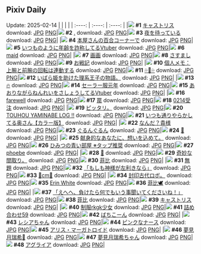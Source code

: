 ## Pixiv Daily
Update: 2025-02-14
|      |      |      |
| :----: | :----: | :----: |
|![](https://pixiv.microyu.workers.dev/c/240x480/img-master/img/2025/02/12/00/00/17/127144091_p0_master1200.jpg) **#1** [キャストリス](https://www.pixiv.net/artworks/127144091) download: [JPG](https://pixiv.microyu.workers.dev/img-original/img/2025/02/12/00/00/17/127144091_p0.jpg) [PNG](https://pixiv.microyu.workers.dev/img-original/img/2025/02/12/00/00/17/127144091_p0.png)|![](https://pixiv.microyu.workers.dev/c/240x480/img-master/img/2025/02/12/19/57/59/127166786_p0_master1200.jpg) **#2** [.](https://www.pixiv.net/artworks/127166786) download: [JPG](https://pixiv.microyu.workers.dev/img-original/img/2025/02/12/19/57/59/127166786_p0.jpg) [PNG](https://pixiv.microyu.workers.dev/img-original/img/2025/02/12/19/57/59/127166786_p0.png)|![](https://pixiv.microyu.workers.dev/c/240x480/img-master/img/2025/02/12/07/30/05/127152605_p0_master1200.jpg) **#3** [夜を待っている](https://www.pixiv.net/artworks/127152605) download: [JPG](https://pixiv.microyu.workers.dev/img-original/img/2025/02/12/07/30/05/127152605_p0.jpg) [PNG](https://pixiv.microyu.workers.dev/img-original/img/2025/02/12/07/30/05/127152605_p0.png)|
|![](https://pixiv.microyu.workers.dev/c/240x480/img-master/img/2025/02/12/20/00/50/127166998_p0_master1200.jpg) **#4** [本屋さんの百合コーナーで](https://www.pixiv.net/artworks/127166998) download: [JPG](https://pixiv.microyu.workers.dev/img-original/img/2025/02/12/20/00/50/127166998_p0.jpg) [PNG](https://pixiv.microyu.workers.dev/img-original/img/2025/02/12/20/00/50/127166998_p0.png)|![](https://pixiv.microyu.workers.dev/c/240x480/img-master/img/2025/02/12/21/08/36/127169441_p0_master1200.jpg) **#5** [いつものように年齢を詐称してるVtuber](https://www.pixiv.net/artworks/127169441) download: [JPG](https://pixiv.microyu.workers.dev/img-original/img/2025/02/12/21/08/36/127169441_p0.jpg) [PNG](https://pixiv.microyu.workers.dev/img-original/img/2025/02/12/21/08/36/127169441_p0.png)|![](https://pixiv.microyu.workers.dev/c/240x480/img-master/img/2025/02/12/00/00/11/127144058_p0_master1200.jpg) **#6** [maid](https://www.pixiv.net/artworks/127144058) download: [JPG](https://pixiv.microyu.workers.dev/img-original/img/2025/02/12/00/00/11/127144058_p0.jpg) [PNG](https://pixiv.microyu.workers.dev/img-original/img/2025/02/12/00/00/11/127144058_p0.png)|
|![](https://pixiv.microyu.workers.dev/c/240x480/img-master/img/2025/02/12/14/46/39/127159271_p0_master1200.jpg) **#7** [画画](https://www.pixiv.net/artworks/127159271) download: [JPG](https://pixiv.microyu.workers.dev/img-original/img/2025/02/12/14/46/39/127159271_p0.jpg) [PNG](https://pixiv.microyu.workers.dev/img-original/img/2025/02/12/14/46/39/127159271_p0.png)|![](https://pixiv.microyu.workers.dev/c/240x480/img-master/img/2025/02/12/02/00/34/127148184_p0_master1200.jpg) **#8** [さすまし](https://www.pixiv.net/artworks/127148184) download: [JPG](https://pixiv.microyu.workers.dev/img-original/img/2025/02/12/02/00/34/127148184_p0.jpg) [PNG](https://pixiv.microyu.workers.dev/img-original/img/2025/02/12/02/00/34/127148184_p0.png)|![](https://pixiv.microyu.workers.dev/c/240x480/img-master/img/2025/02/13/20/34/28/127199623_p0_master1200.jpg) **#9** [お戦記](https://www.pixiv.net/artworks/127199623) download: [JPG](https://pixiv.microyu.workers.dev/img-original/img/2025/02/13/20/34/28/127199623_p0.jpg) [PNG](https://pixiv.microyu.workers.dev/img-original/img/2025/02/13/20/34/28/127199623_p0.png)|
|![](https://pixiv.microyu.workers.dev/c/240x480/img-master/img/2025/02/13/06/00/10/127183022_p0_master1200.jpg) **#10** [個人メモ：上腕と前腕の回転は連動する](https://www.pixiv.net/artworks/127183022) download: [JPG](https://pixiv.microyu.workers.dev/img-original/img/2025/02/13/06/00/10/127183022_p0.jpg) [PNG](https://pixiv.microyu.workers.dev/img-original/img/2025/02/13/06/00/10/127183022_p0.png)|![](https://pixiv.microyu.workers.dev/c/240x480/img-master/img/2025/02/12/00/24/19/127145285_p0_master1200.jpg) **#11** [💦🦈💦](https://www.pixiv.net/artworks/127145285) download: [JPG](https://pixiv.microyu.workers.dev/img-original/img/2025/02/12/00/24/19/127145285_p0.jpg) [PNG](https://pixiv.microyu.workers.dev/img-original/img/2025/02/12/00/24/19/127145285_p0.png)|![](https://pixiv.microyu.workers.dev/c/240x480/img-master/img/2025/02/12/19/50/27/127166575_p0_master1200.jpg) **#12** [いばら姫を助けた理系王子の物語。](https://www.pixiv.net/artworks/127166575) download: [JPG](https://pixiv.microyu.workers.dev/img-original/img/2025/02/12/19/50/27/127166575_p0.jpg) [PNG](https://pixiv.microyu.workers.dev/img-original/img/2025/02/12/19/50/27/127166575_p0.png)|
|![](https://pixiv.microyu.workers.dev/c/240x480/img-master/img/2025/02/12/00/01/08/127144260_p0_master1200.jpg) **#13** [🔥](https://www.pixiv.net/artworks/127144260) download: [JPG](https://pixiv.microyu.workers.dev/img-original/img/2025/02/12/00/01/08/127144260_p0.jpg) [PNG](https://pixiv.microyu.workers.dev/img-original/img/2025/02/12/00/01/08/127144260_p0.png)|![](https://pixiv.microyu.workers.dev/c/240x480/img-master/img/2025/02/13/20/02/45/127198601_p0_master1200.jpg) **#14** [セーラー服元年](https://www.pixiv.net/artworks/127198601) download: [JPG](https://pixiv.microyu.workers.dev/img-original/img/2025/02/13/20/02/45/127198601_p0.jpg) [PNG](https://pixiv.microyu.workers.dev/img-original/img/2025/02/13/20/02/45/127198601_p0.png)|![](https://pixiv.microyu.workers.dev/c/240x480/img-master/img/2025/02/13/21/21/34/127201403_p0_master1200.jpg) **#15** [あおりながらねんれいをさしょうしてるVtuber](https://www.pixiv.net/artworks/127201403) download: [JPG](https://pixiv.microyu.workers.dev/img-original/img/2025/02/13/21/21/34/127201403_p0.jpg) [PNG](https://pixiv.microyu.workers.dev/img-original/img/2025/02/13/21/21/34/127201403_p0.png)|
|![](https://pixiv.microyu.workers.dev/c/240x480/img-master/img/2025/02/13/00/18/00/127176785_p0_master1200.jpg) **#16** [farewell](https://www.pixiv.net/artworks/127176785) download: [JPG](https://pixiv.microyu.workers.dev/img-original/img/2025/02/13/00/18/00/127176785_p0.jpg) [PNG](https://pixiv.microyu.workers.dev/img-original/img/2025/02/13/00/18/00/127176785_p0.png)|![](https://pixiv.microyu.workers.dev/c/240x480/img-master/img/2025/02/13/00/10/01/127176489_p0_master1200.jpg) **#17** [罠](https://www.pixiv.net/artworks/127176489) download: [JPG](https://pixiv.microyu.workers.dev/img-original/img/2025/02/13/00/10/01/127176489_p0.jpg) [PNG](https://pixiv.microyu.workers.dev/img-original/img/2025/02/13/00/10/01/127176489_p0.png)|![](https://pixiv.microyu.workers.dev/c/240x480/img-master/img/2025/02/13/00/13/38/127176634_p0_master1200.jpg) **#18** [0214受注](https://www.pixiv.net/artworks/127176634) download: [JPG](https://pixiv.microyu.workers.dev/img-original/img/2025/02/13/00/13/38/127176634_p0.jpg) [PNG](https://pixiv.microyu.workers.dev/img-original/img/2025/02/13/00/13/38/127176634_p0.png)|
|![](https://pixiv.microyu.workers.dev/c/240x480/img-master/img/2025/02/12/09/30/02/127153706_p0_master1200.jpg) **#19** [ピッタリ。](https://www.pixiv.net/artworks/127153706) download: [JPG](https://pixiv.microyu.workers.dev/img-original/img/2025/02/12/09/30/02/127153706_p0.jpg) [PNG](https://pixiv.microyu.workers.dev/img-original/img/2025/02/12/09/30/02/127153706_p0.png)|![](https://pixiv.microyu.workers.dev/c/240x480/img-master/img/2025/02/12/02/04/42/127148259_p0_master1200.jpg) **#20** [TOUHOU YAMINABE LOG !!](https://www.pixiv.net/artworks/127148259) download: [JPG](https://pixiv.microyu.workers.dev/img-original/img/2025/02/12/02/04/42/127148259_p0.jpg) [PNG](https://pixiv.microyu.workers.dev/img-original/img/2025/02/12/02/04/42/127148259_p0.png)|![](https://pixiv.microyu.workers.dev/c/240x480/img-master/img/2025/02/12/00/08/16/127144707_p0_master1200.jpg) **#21** [いつも通りやらかしてる奥さん【カラー版】](https://www.pixiv.net/artworks/127144707) download: [JPG](https://pixiv.microyu.workers.dev/img-original/img/2025/02/12/00/08/16/127144707_p0.jpg) [PNG](https://pixiv.microyu.workers.dev/img-original/img/2025/02/12/00/08/16/127144707_p0.png)|
|![](https://pixiv.microyu.workers.dev/c/240x480/img-master/img/2025/02/12/21/58/44/127171127_p0_master1200.jpg) **#22** [なんだ？貴様](https://www.pixiv.net/artworks/127171127) download: [JPG](https://pixiv.microyu.workers.dev/img-original/img/2025/02/12/21/58/44/127171127_p0.jpg) [PNG](https://pixiv.microyu.workers.dev/img-original/img/2025/02/12/21/58/44/127171127_p0.png)|![](https://pixiv.microyu.workers.dev/c/240x480/img-master/img/2025/02/13/12/06/18/127188322_p0_master1200.jpg) **#23** [ぐるんぐるん](https://www.pixiv.net/artworks/127188322) download: [JPG](https://pixiv.microyu.workers.dev/img-original/img/2025/02/13/12/06/18/127188322_p0.jpg) [PNG](https://pixiv.microyu.workers.dev/img-original/img/2025/02/13/12/06/18/127188322_p0.png)|![](https://pixiv.microyu.workers.dev/c/240x480/img-master/img/2025/02/12/21/26/59/127170073_p0_master1200.jpg) **#24** [🌟](https://www.pixiv.net/artworks/127170073) download: [JPG](https://pixiv.microyu.workers.dev/img-original/img/2025/02/12/21/26/59/127170073_p0.jpg) [PNG](https://pixiv.microyu.workers.dev/img-original/img/2025/02/12/21/26/59/127170073_p0.png)|
|![](https://pixiv.microyu.workers.dev/c/240x480/img-master/img/2025/02/12/21/26/02/127170044_p0_master1200.jpg) **#25** [献身的なあなたに、想いを込めて。](https://www.pixiv.net/artworks/127170044) download: [JPG](https://pixiv.microyu.workers.dev/img-original/img/2025/02/12/21/26/02/127170044_p0.jpg) [PNG](https://pixiv.microyu.workers.dev/img-original/img/2025/02/12/21/26/02/127170044_p0.png)|![](https://pixiv.microyu.workers.dev/c/240x480/img-master/img/2025/02/12/17/00/06/127161715_p0_master1200.jpg) **#26** [ひみつの青い部屋 ※タップ推奨](https://www.pixiv.net/artworks/127161715) download: [JPG](https://pixiv.microyu.workers.dev/img-original/img/2025/02/12/17/00/06/127161715_p0.jpg) [PNG](https://pixiv.microyu.workers.dev/img-original/img/2025/02/12/17/00/06/127161715_p0.png)|![](https://pixiv.microyu.workers.dev/c/240x480/img-master/img/2025/02/13/18/23/36/127195645_p0_master1200.jpg) **#27** [phoebe](https://www.pixiv.net/artworks/127195645) download: [JPG](https://pixiv.microyu.workers.dev/img-original/img/2025/02/13/18/23/36/127195645_p0.jpg) [PNG](https://pixiv.microyu.workers.dev/img-original/img/2025/02/13/18/23/36/127195645_p0.png)|
|![](https://pixiv.microyu.workers.dev/c/240x480/img-master/img/2025/02/12/21/45/00/127170679_p0_master1200.jpg) **#28** [🍋](https://www.pixiv.net/artworks/127170679) download: [JPG](https://pixiv.microyu.workers.dev/img-original/img/2025/02/12/21/45/00/127170679_p0.jpg) [PNG](https://pixiv.microyu.workers.dev/img-original/img/2025/02/12/21/45/00/127170679_p0.png)|![](https://pixiv.microyu.workers.dev/c/240x480/img-master/img/2025/02/12/15/08/15/127159602_p0_master1200.jpg) **#29** [奇妙な間取り。](https://www.pixiv.net/artworks/127159602) download: [JPG](https://pixiv.microyu.workers.dev/img-original/img/2025/02/12/15/08/15/127159602_p0.jpg) [PNG](https://pixiv.microyu.workers.dev/img-original/img/2025/02/12/15/08/15/127159602_p0.png)|![](https://pixiv.microyu.workers.dev/c/240x480/img-master/img/2025/02/13/16/02/15/127192375_p0_master1200.jpg) **#30** [菲比](https://www.pixiv.net/artworks/127192375) download: [JPG](https://pixiv.microyu.workers.dev/img-original/img/2025/02/13/16/02/15/127192375_p0.jpg) [PNG](https://pixiv.microyu.workers.dev/img-original/img/2025/02/13/16/02/15/127192375_p0.png)|
|![](https://pixiv.microyu.workers.dev/c/240x480/img-master/img/2025/02/12/21/04/54/127169315_p0_master1200.jpg) **#31** [無題](https://www.pixiv.net/artworks/127169315) download: [JPG](https://pixiv.microyu.workers.dev/img-original/img/2025/02/12/21/04/54/127169315_p0.jpg) [PNG](https://pixiv.microyu.workers.dev/img-original/img/2025/02/12/21/04/54/127169315_p0.png)|![](https://pixiv.microyu.workers.dev/c/240x480/img-master/img/2025/02/13/00/05/34/127176297_p0_master1200.jpg) **#32** [「もしも神様が左利きなら」](https://www.pixiv.net/artworks/127176297) download: [JPG](https://pixiv.microyu.workers.dev/img-original/img/2025/02/13/00/05/34/127176297_p0.jpg) [PNG](https://pixiv.microyu.workers.dev/img-original/img/2025/02/13/00/05/34/127176297_p0.png)|![](https://pixiv.microyu.workers.dev/c/240x480/img-master/img/2025/02/12/20/46/42/127168583_p0_master1200.jpg) **#33** [💖cm💖](https://www.pixiv.net/artworks/127168583) download: [JPG](https://pixiv.microyu.workers.dev/img-original/img/2025/02/12/20/46/42/127168583_p0.jpg) [PNG](https://pixiv.microyu.workers.dev/img-original/img/2025/02/12/20/46/42/127168583_p0.png)|
|![](https://pixiv.microyu.workers.dev/c/240x480/img-master/img/2025/02/13/23/30/58/127203796_p0_master1200.jpg) **#34** [封印古代ロボ。](https://www.pixiv.net/artworks/127203796) download: [JPG](https://pixiv.microyu.workers.dev/img-original/img/2025/02/13/23/30/58/127203796_p0.jpg) [PNG](https://pixiv.microyu.workers.dev/img-original/img/2025/02/13/23/30/58/127203796_p0.png)|![](https://pixiv.microyu.workers.dev/c/240x480/img-master/img/2025/02/12/00/30/04/127145481_p0_master1200.jpg) **#35** [Erin White](https://www.pixiv.net/artworks/127145481) download: [JPG](https://pixiv.microyu.workers.dev/img-original/img/2025/02/12/00/30/04/127145481_p0.jpg) [PNG](https://pixiv.microyu.workers.dev/img-original/img/2025/02/12/00/30/04/127145481_p0.png)|![](https://pixiv.microyu.workers.dev/c/240x480/img-master/img/2025/02/13/12/43/12/127188951_p0_master1200.jpg) **#36** [菲比🕊️](https://www.pixiv.net/artworks/127188951) download: [JPG](https://pixiv.microyu.workers.dev/img-original/img/2025/02/13/12/43/12/127188951_p0.jpg) [PNG](https://pixiv.microyu.workers.dev/img-original/img/2025/02/13/12/43/12/127188951_p0.png)|
|![](https://pixiv.microyu.workers.dev/c/240x480/img-master/img/2025/02/12/00/10/22/127144801_p0_master1200.jpg) **#37** [「えへへ、負けたら何でもいう事聞いてくださいね！」](https://www.pixiv.net/artworks/127144801) download: [JPG](https://pixiv.microyu.workers.dev/img-original/img/2025/02/12/00/10/22/127144801_p0.jpg) [PNG](https://pixiv.microyu.workers.dev/img-original/img/2025/02/12/00/10/22/127144801_p0.png)|![](https://pixiv.microyu.workers.dev/c/240x480/img-master/img/2025/02/13/16/46/30/127193155_p0_master1200.jpg) **#38** [菲比](https://www.pixiv.net/artworks/127193155) download: [JPG](https://pixiv.microyu.workers.dev/img-original/img/2025/02/13/16/46/30/127193155_p0.jpg) [PNG](https://pixiv.microyu.workers.dev/img-original/img/2025/02/13/16/46/30/127193155_p0.png)|![](https://pixiv.microyu.workers.dev/c/240x480/img-master/img/2025/02/13/20/30/01/127199452_p0_master1200.jpg) **#39** [キャストリス](https://www.pixiv.net/artworks/127199452) download: [JPG](https://pixiv.microyu.workers.dev/img-original/img/2025/02/13/20/30/01/127199452_p0.jpg) [PNG](https://pixiv.microyu.workers.dev/img-original/img/2025/02/13/20/30/01/127199452_p0.png)|
|![](https://pixiv.microyu.workers.dev/c/240x480/img-master/img/2025/02/13/00/05/10/127176274_p0_master1200.jpg) **#40** [制服rkgk少女](https://www.pixiv.net/artworks/127176274) download: [JPG](https://pixiv.microyu.workers.dev/img-original/img/2025/02/13/00/05/10/127176274_p0.jpg) [PNG](https://pixiv.microyu.workers.dev/img-original/img/2025/02/13/00/05/10/127176274_p0.png)|![](https://pixiv.microyu.workers.dev/c/240x480/img-master/img/2025/02/13/16/16/47/127192625_p0_master1200.jpg) **#41** [詰め合わせ59](https://www.pixiv.net/artworks/127192625) download: [JPG](https://pixiv.microyu.workers.dev/img-original/img/2025/02/13/16/16/47/127192625_p0.jpg) [PNG](https://pixiv.microyu.workers.dev/img-original/img/2025/02/13/16/16/47/127192625_p0.png)|![](https://pixiv.microyu.workers.dev/c/240x480/img-master/img/2025/02/12/09/39/22/127154371_p0_master1200.jpg) **#42** [ばちこーん](https://www.pixiv.net/artworks/127154371) download: [JPG](https://pixiv.microyu.workers.dev/img-original/img/2025/02/12/09/39/22/127154371_p0.jpg) [PNG](https://pixiv.microyu.workers.dev/img-original/img/2025/02/12/09/39/22/127154371_p0.png)|
|![](https://pixiv.microyu.workers.dev/c/240x480/img-master/img/2025/02/12/12/46/39/127157362_p0_master1200.jpg) **#43** [レシアちゃん](https://www.pixiv.net/artworks/127157362) download: [JPG](https://pixiv.microyu.workers.dev/img-original/img/2025/02/12/12/46/39/127157362_p0.jpg) [PNG](https://pixiv.microyu.workers.dev/img-original/img/2025/02/12/12/46/39/127157362_p0.png)|![](https://pixiv.microyu.workers.dev/c/240x480/img-master/img/2025/02/12/00/02/39/127144406_p0_master1200.jpg) **#44** [ピンクなナース](https://www.pixiv.net/artworks/127144406) download: [JPG](https://pixiv.microyu.workers.dev/img-original/img/2025/02/12/00/02/39/127144406_p0.jpg) [PNG](https://pixiv.microyu.workers.dev/img-original/img/2025/02/12/00/02/39/127144406_p0.png)|![](https://pixiv.microyu.workers.dev/c/240x480/img-master/img/2025/02/12/00/00/21/127144117_p0_master1200.jpg) **#45** [アリス・マーガトロイド](https://www.pixiv.net/artworks/127144117) download: [JPG](https://pixiv.microyu.workers.dev/img-original/img/2025/02/12/00/00/21/127144117_p0.jpg) [PNG](https://pixiv.microyu.workers.dev/img-original/img/2025/02/12/00/00/21/127144117_p0.png)|
|![](https://pixiv.microyu.workers.dev/c/240x480/img-master/img/2025/02/13/01/03/50/127178235_p0_master1200.jpg) **#46** [夢見月瑞希🎨](https://www.pixiv.net/artworks/127178235) download: [JPG](https://pixiv.microyu.workers.dev/img-original/img/2025/02/13/01/03/50/127178235_p0.jpg) [PNG](https://pixiv.microyu.workers.dev/img-original/img/2025/02/13/01/03/50/127178235_p0.png)|![](https://pixiv.microyu.workers.dev/c/240x480/img-master/img/2025/02/12/09/11/50/127153980_p0_master1200.jpg) **#47** [夢見月瑞希ちゃん](https://www.pixiv.net/artworks/127153980) download: [JPG](https://pixiv.microyu.workers.dev/img-original/img/2025/02/12/09/11/50/127153980_p0.jpg) [PNG](https://pixiv.microyu.workers.dev/img-original/img/2025/02/12/09/11/50/127153980_p0.png)|![](https://pixiv.microyu.workers.dev/c/240x480/img-master/img/2025/02/13/00/00/15/127175815_p0_master1200.jpg) **#48** [アグライア](https://www.pixiv.net/artworks/127175815) download: [JPG](https://pixiv.microyu.workers.dev/img-original/img/2025/02/13/00/00/15/127175815_p0.jpg) [PNG](https://pixiv.microyu.workers.dev/img-original/img/2025/02/13/00/00/15/127175815_p0.png)|
